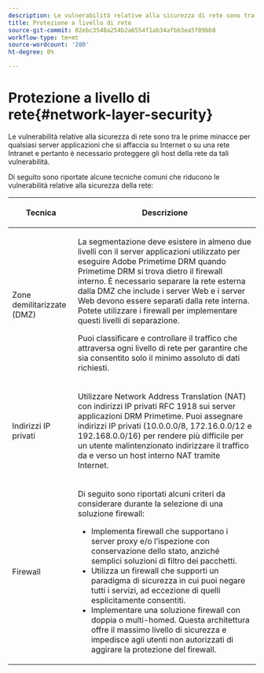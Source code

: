 ```yaml
---
description: Le vulnerabilità relative alla sicurezza di rete sono tra le prime minacce per qualsiasi server applicazioni che si affaccia su Internet o su una rete Intranet e pertanto è necessario proteggere gli host della rete da tali vulnerabilità.
title: Protezione a livello di rete
source-git-commit: 02ebc3548a254b2a6554f1ab34afbb3ea5f09bb8
workflow-type: tm+mt
source-wordcount: '280'
ht-degree: 0%

---
```


# Protezione a livello di rete{#network-layer-security}

Le vulnerabilità relative alla sicurezza di rete sono tra le prime minacce per qualsiasi server applicazioni che si affaccia su Internet o su una rete Intranet e pertanto è necessario proteggere gli host della rete da tali vulnerabilità.

Di seguito sono riportate alcune tecniche comuni che riducono le vulnerabilità relative alla sicurezza della rete:

<table frame="all" colsep="1" rowsep="1" class="+ topic/table adobe-d/table " id="table_djf_lhz_n4"> 
 <thead class="- topic/thead "> 
  <tr rowsep="1" class="- topic/row "> 
   <th colname="1" class="- topic/entry entry"> <p class="- topic/p ">Tecnica </p> </th> 
   <th colname="2" class="- topic/entry entry"> <p class="- topic/p ">Descrizione </p> </th> 
  </tr> 
 </thead>
 <tbody class="- topic/tbody "> 
  <tr rowsep="1" class="- topic/row "> 
   <td colname="1" class="- topic/entry "> <p class="- topic/p ">Zone demilitarizzate (DMZ) </p> </td> 
   <td colname="2" class="- topic/entry "> <p class="- topic/p ">La segmentazione deve esistere in almeno due livelli con il server applicazioni utilizzato per eseguire Adobe Primetime DRM quando Primetime DRM si trova dietro il firewall interno. È necessario separare la rete esterna dalla DMZ che include i server Web e i server Web devono essere separati dalla rete interna. Potete utilizzare i firewall per implementare questi livelli di separazione. </p> <p>Puoi classificare e controllare il traffico che attraversa ogni livello di rete per garantire che sia consentito solo il minimo assoluto di dati richiesti. </p> </td> 
  </tr> 
  <tr rowsep="1" class="- topic/row "> 
   <td colname="1" class="- topic/entry "> <p class="- topic/p ">Indirizzi IP privati </p> </td> 
   <td colname="2" class="- topic/entry "> <p class="- topic/p ">Utilizzare Network Address Translation (NAT) con indirizzi IP privati RFC 1918 sui server applicazioni DRM Primetime. Puoi assegnare indirizzi IP privati (10.0.0.0/8, 172.16.0.0/12 e 192.168.0.0/16) per rendere più difficile per un utente malintenzionato indirizzare il traffico da e verso un host interno NAT tramite Internet. </p> </td> 
  </tr> 
  <tr rowsep="0" class="- topic/row "> 
   <td colname="1" class="- topic/entry "> <p class="- topic/p ">Firewall </p> </td> 
   <td colname="2" class="- topic/entry "> <p class="- topic/p ">Di seguito sono riportati alcuni criteri da considerare durante la selezione di una soluzione firewall: </p> <p class="- topic/p "> 
     <ul class="- topic/ul " id="ul_wjf_lhz_n4"> 
      <li class="- topic/li " id="li_A620D0B635384590BA7804F9720D04D0">Implementa firewall che supportano i server proxy e/o l’ispezione con conservazione dello stato, anziché semplici soluzioni di filtro dei pacchetti. </li> 
      <li class="- topic/li " id="li_3E4F814A30C047539185C23F4F57C282">Utilizza un firewall che supporti un paradigma di sicurezza in cui puoi negare tutti i servizi, ad eccezione di quelli esplicitamente consentiti. </li> 
      <li class="- topic/li " id="li_96160B3F14C4425397F017AF93FABE32">Implementare una soluzione firewall con doppia o multi-homed. Questa architettura offre il massimo livello di sicurezza e impedisce agli utenti non autorizzati di aggirare la protezione del firewall. </li> 
     </ul> </p> </td> 
  </tr> 
 </tbody> 
</table>
